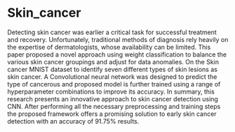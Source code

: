# Skin_cancer
Detecting skin cancer was earlier a critical task for successful treatment and recovery. Unfortunately, traditional methods of diagnosis rely heavily on the expertise of dermatologists, whose availability can be limited. This paper proposed a novel approach using weight classification to balance the various skin cancer groupings and adjust for data anomalies. On the Skin cancer MNIST dataset to identify seven different types of skin lesions as skin cancer.   A Convolutional neural network was designed to predict the type of cancerous and proposed model is further trained using a range of hyperparameter combinations to improve its accuracy. In summary, this research presents an innovative approach to skin cancer detection using CNN. After performing all the necessary preprocessing and training steps the proposed framework offers a promising solution to early skin cancer detection with an accuracy of 91.75% results.
